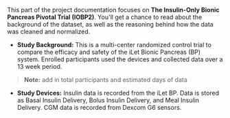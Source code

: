 This part of the project documentation focuses on 
**The Insulin-Only Bionic Pancreas Pivotal Trial (IOBP2)**. You'll get a
chance to read about the background of the dataset,
as well as the reasoning behind how the data was cleaned and normalized.

- **Study Background:** This is a multi-center randomized control trial to compare the efficacy and safety of the iLet Bionic Pancreas (BP) system. Enrolled participants used the devices and collected data over a 13 week period.
> **Note:** add in total participants and estimated days of data
- **Study Devices:** Insulin data is recorded from the iLet BP. Data is stored as Basal Insulin Delivery, Bolus Insulin Delivery, and Meal Insulin Delivery. 
CGM data is recorded from Dexcom G6 sensors. 
